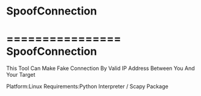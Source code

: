 # SpoofConnection

================
SpoofConnection
================

This Tool Can Make Fake Connection By Valid IP Address Between You And Your Target

Platform:Linux
Requirements:Python Interpreter / Scapy Package
